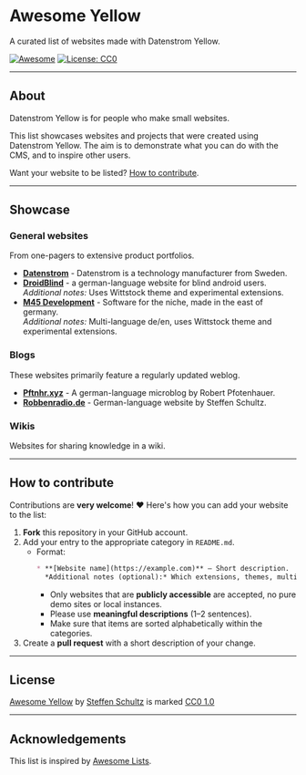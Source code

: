 # Awesome Yellow

A curated list of websites made with Datenstrom Yellow.

[![Awesome](https://awesome.re/badge.svg)](https://awesome.re)
[![License: CC0](https://img.shields.io/badge/License-CC0-blue.svg)](LICENSE)

---

## About

Datenstrom Yellow is for people who make small websites. 

This list showcases websites and projects that were created using Datenstrom Yellow.
The aim is to demonstrate what you can do with the CMS, and to inspire other users.

Want your website to be listed? [How to contribute](#how-to-contribute). 

---

## Showcase

### General websites

From one-pagers to extensive product portfolios.

* **[Datenstrom](https://datenstrom.se)** - Datenstrom is a technology manufacturer from Sweden.
* **[DroidBlind](https://droidblind.de)** - a german-language website for blind android users.  
  *Additional notes:* Uses Wittstock theme and experimental extensions.
* **[M45 Development](https://m45.dev)** - Software for the niche, made in the east of germany.  
  *Additional notes:* Multi-language de/en, uses Wittstock theme and experimental extensions.

### Blogs

These websites primarily feature a regularly updated weblog.

* **[Pftnhr.xyz](https://pftnhr.xyz)** - A german-language microblog by Robert Pfotenhauer.
* **[Robbenradio.de](https://robbenradio.de)** - German-language website by Steffen Schultz.

### Wikis

Websites for sharing knowledge in a wiki.

---

## How to contribute

Contributions are **very welcome**! ❤️
Here's how you can add your website to the list:

1. **Fork** this repository in your GitHub account.
2. Add your entry to the appropriate category in `README.md`.
    - Format:
      ```markdown
      * **[Website name](https://example.com)** — Short description.  
        *Additional notes (optional):* Which extensions, themes, multi-language, static website etc.
      ```
      - Only websites that are **publicly accessible** are accepted, no pure demo sites or local instances.
      - Please use **meaningful descriptions** (1–2 sentences).
      - Make sure that items are sorted alphabetically within the categories.
3. Create a **pull request** with a short description of your change.

---

## License

[Awesome Yellow](https://github.com/schulle4u/awesome-yellow) by [Steffen Schultz](https://github.com/schulle4u) is marked [CC0 1.0](https://creativecommons.org/publicdomain/zero/1.0/)

---

## Acknowledgements

This list is inspired by  [Awesome Lists](https://github.com/sindresorhus/awesome).
